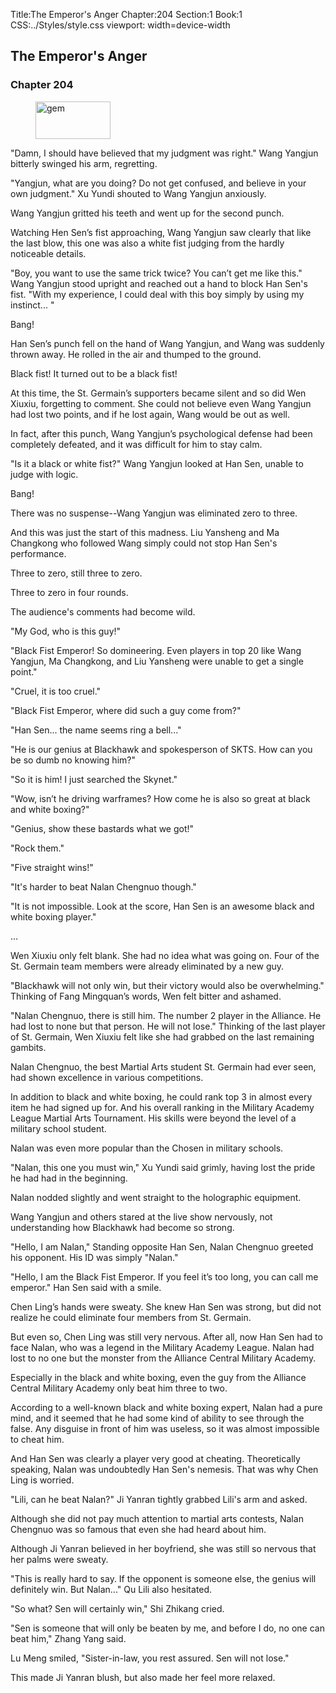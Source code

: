 Title:The Emperor's Anger 
Chapter:204 
Section:1 
Book:1 
CSS:../Styles/style.css 
viewport: width=device-width
  
## The Emperor's Anger
### Chapter 204
  
<figure>
	<img src="../Images/gem.gif" alt="gem" id="gem" width="120" height="60" />
</figure>
  

  
"Damn, I should have believed that my judgment was right." Wang Yangjun bitterly swinged his arm, regretting.

"Yangjun, what are you doing? Do not get confused, and believe in your own judgment." Xu Yundi shouted to Wang Yangjun anxiously.

Wang Yangjun gritted his teeth and went up for the second punch.

Watching Hen Sen’s fist approaching, Wang Yangjun saw clearly that like the last blow, this one was also a white fist judging from the hardly noticeable details.

"Boy, you want to use the same trick twice? You can’t get me like this." Wang Yangjun stood upright and reached out a hand to block Han Sen's fist. "With my experience, I could deal with this boy simply by using my instinct... "

Bang!

Han Sen’s punch fell on the hand of Wang Yangjun, and Wang was suddenly thrown away. He rolled in the air and thumped to the ground.

Black fist! It turned out to be a black fist!

At this time, the St. Germain’s supporters became silent and so did Wen Xiuxiu, forgetting to comment. She could not believe even Wang Yangjun had lost two points, and if he lost again, Wang would be out as well.

In fact, after this punch, Wang Yangjun’s psychological defense had been completely defeated, and it was difficult for him to stay calm.

"Is it a black or white fist?" Wang Yangjun looked at Han Sen, unable to judge with logic.

Bang!

There was no suspense--Wang Yangjun was eliminated zero to three.

And this was just the start of this madness. Liu Yansheng and Ma Changkong who followed Wang simply could not stop Han Sen's performance.

Three to zero, still three to zero.

Three to zero in four rounds.

The audience's comments had become wild.

"My God, who is this guy!"

"Black Fist Emperor! So domineering. Even players in top 20 like Wang Yangjun, Ma Changkong, and Liu Yansheng were unable to get a single point."

"Cruel, it is too cruel."

"Black Fist Emperor, where did such a guy come from?"

"Han Sen... the name seems ring a bell..."

"He is our genius at Blackhawk and spokesperson of SKTS. How can you be so dumb no knowing him?"

"So it is him! I just searched the Skynet."

"Wow, isn’t he driving warframes? How come he is also so great at black and white boxing?"

"Genius, show these bastards what we got!"

"Rock them."

"Five straight wins!"

"It's harder to beat Nalan Chengnuo though."

"It is not impossible. Look at the score, Han Sen is an awesome black and white boxing player."

...

Wen Xiuxiu only felt blank. She had no idea what was going on. Four of the St. Germain team members were already eliminated by a new guy.

"Blackhawk will not only win, but their victory would also be overwhelming." Thinking of Fang Mingquan’s words, Wen felt bitter and ashamed.

"Nalan Chengnuo, there is still him. The number 2 player in the Alliance. He had lost to none but that person. He will not lose." Thinking of the last player of St. Germain, Wen Xiuxiu felt like she had grabbed on the last remaining gambits.

Nalan Chengnuo, the best Martial Arts student St. Germain had ever seen, had shown excellence in various competitions.

In addition to black and white boxing, he could rank top 3 in almost every item he had signed up for. And his overall ranking in the Military Academy League Martial Arts Tournament. His skills were beyond the level of a military school student.

Nalan was even more popular than the Chosen in military schools.

"Nalan, this one you must win," Xu Yundi said grimly, having lost the pride he had had in the beginning.

Nalan nodded slightly and went straight to the holographic equipment.

Wang Yangjun and others stared at the live show nervously, not understanding how Blackhawk had become so strong.

"Hello, I am Nalan," Standing opposite Han Sen, Nalan Chengnuo greeted his opponent. His ID was simply "Nalan."

"Hello, I am the Black Fist Emperor. If you feel it’s too long, you can call me emperor." Han Sen said with a smile.

Chen Ling’s hands were sweaty. She knew Han Sen was strong, but did not realize he could eliminate four members from St. Germain.

But even so, Chen Ling was still very nervous. After all, now Han Sen had to face Nalan, who was a legend in the Military Academy League. Nalan had lost to no one but the monster from the Alliance Central Military Academy.

Especially in the black and white boxing, even the guy from the Alliance Central Military Academy only beat him three to two.

According to a well-known black and white boxing expert, Nalan had a pure mind, and it seemed that he had some kind of ability to see through the false. Any disguise in front of him was useless, so it was almost impossible to cheat him.

And Han Sen was clearly a player very good at cheating. Theoretically speaking, Nalan was undoubtedly Han Sen's nemesis. That was why Chen Ling is worried.

"Lili, can he beat Nalan?" Ji Yanran tightly grabbed Lili's arm and asked.

Although she did not pay much attention to martial arts contests, Nalan Chengnuo was so famous that even she had heard about him.

Although Ji Yanran believed in her boyfriend, she was still so nervous that her palms were sweaty.

"This is really hard to say. If the opponent is someone else, the genius will definitely win. But Nalan..." Qu Lili also hesitated.

"So what? Sen will certainly win," Shi Zhikang cried.

"Sen is someone that will only be beaten by me, and before I do, no one can beat him," Zhang Yang said.

Lu Meng smiled, "Sister-in-law, you rest assured. Sen will not lose."

This made Ji Yanran blush, but also made her feel more relaxed.